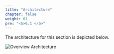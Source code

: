 ```yaml
---
title: "Architecture"
chapter: false
weight: 61
pre: "<b>6.1 </b>"
---
```


The architecture for this section is depicted below.

![Overview Architecture](/images/ecs-arch.png)

